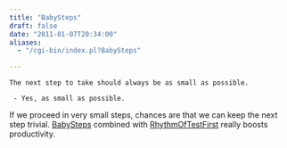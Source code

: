 ```yaml
---
title: "BabySteps"
draft: false
date: "2011-01-07T20:34:00"
aliases:
  - "/cgi-bin/index.pl?BabySteps"

---
```

    The next step to take should always be as small as possible.

     - Yes, as small as possible. 

If we proceed in very small steps, chances are that we can keep the next
step trivial. [BabySteps](/BabySteps) combined with
[RhythmOfTestFirst](/RhythmOfTestFirst) really boosts productivity.


